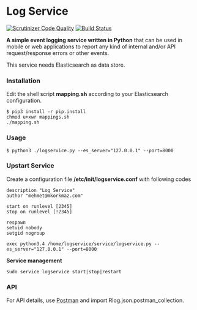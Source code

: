 # Log Service
[![Scrutinizer Code Quality](https://scrutinizer-ci.com/g/reformo/rlog/badges/quality-score.png?b=master)](https://scrutinizer-ci.com/g/reformo/rlog/?branch=master) [![Build Status](https://scrutinizer-ci.com/g/reformo/rlog/badges/build.png?b=master)](https://scrutinizer-ci.com/g/reformo/rlog/build-status/master)

**A simple event logging service written in Python** that can be used in mobile or web applications
to report any kind of internal and/or API request/response errors or other events.

This service needs Elasticsearch as data store.

### Installation

Edit the shell script **mapping.sh** according to your Elasticsearch configuration.

```
$ pip3 install -r pip.install
chmod u+xwr mappings.sh
./mapping.sh
```

### Usage

```
$ python3 ./logservice.py --es_server="127.0.0.1" --port=8000
```


### Upstart Service

Create a configuration file  **/etc/init/logservice.conf** with following codes

```
description "Log Service"
author "mehmet@mkorkmaz.com"

start on runlevel [2345]
stop on runlevel [!2345]

respawn
setuid nobody
setgid nogroup

exec python3.4 /home/logservice/service/logservice.py --es_server="127.0.0.1" --port=8000
```

**Service management**

```
sudo service logservice start|stop|restart
```

### API

For API details, use [Postman](https://www.getpostman.com/) and import Rlog.json.postman_collection.